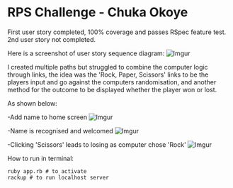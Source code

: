 RPS Challenge - Chuka Okoye
==================

First user story completed, 100% coverage and passes RSpec feature test. 2nd user story not completed.

Here is a screenshot of user story sequence diagram:
![Imgur](https://i.imgur.com/n6wyVhv.png)

I created multiple paths but struggled to combine the computer logic through links, the idea was the 'Rock, Paper, Scissors' links to be the players input and go against the computers randomisation, and another method for the outcome to be displayed whether the player won or lost.

As shown below:

-Add name to home screen
![Imgur](https://i.imgur.com/4G7ygFK.png)

-Name is recognised and welcomed
![Imgur](https://i.imgur.com/s23fucZ.png)

-Clicking 'Scissors' leads to losing as computer chose 'Rock'
![Imgur](https://i.imgur.com/EFrgPSj.png)


How to run in terminal:

```
ruby app.rb # to activate
rackup # to run localhost server
```
